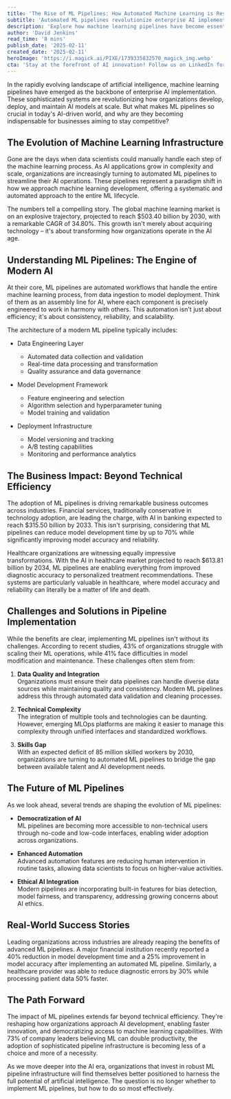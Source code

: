 ```yaml
---
title: 'The Rise of ML Pipelines: How Automated Machine Learning is Reshaping Enterprise AI'
subtitle: 'Automated ML pipelines revolutionize enterprise AI implementation and development'
description: 'Explore how machine learning pipelines have become essential for enterprise AI implementation, revolutionizing the development and deployment of AI models at scale. Discover how these automated workflows are driving business outcomes across industries like financial services and healthcare, while tackling challenges in data quality, technical complexity, and skills gaps.'
author: 'David Jenkins'
read_time: '8 mins'
publish_date: '2025-02-11'
created_date: '2025-02-11'
heroImage: 'https://i.magick.ai/PIXE/1739335832570_magick_img.webp'
cta: 'Stay at the forefront of AI innovation! Follow us on LinkedIn for exclusive insights on ML pipelines and the latest developments in enterprise AI transformation.'
---
```


In the rapidly evolving landscape of artificial intelligence, machine learning pipelines have emerged as the backbone of enterprise AI implementation. These sophisticated systems are revolutionizing how organizations develop, deploy, and maintain AI models at scale. But what makes ML pipelines so crucial in today's AI-driven world, and why are they becoming indispensable for businesses aiming to stay competitive?

## The Evolution of Machine Learning Infrastructure

Gone are the days when data scientists could manually handle each step of the machine learning process. As AI applications grow in complexity and scale, organizations are increasingly turning to automated ML pipelines to streamline their AI operations. These pipelines represent a paradigm shift in how we approach machine learning development, offering a systematic and automated approach to the entire ML lifecycle.

The numbers tell a compelling story. The global machine learning market is on an explosive trajectory, projected to reach $503.40 billion by 2030, with a remarkable CAGR of 34.80%. This growth isn't merely about acquiring technology – it's about transforming how organizations operate in the AI age.

## Understanding ML Pipelines: The Engine of Modern AI

At their core, ML pipelines are automated workflows that handle the entire machine learning process, from data ingestion to model deployment. Think of them as an assembly line for AI, where each component is precisely engineered to work in harmony with others. This automation isn't just about efficiency; it's about consistency, reliability, and scalability.

The architecture of a modern ML pipeline typically includes:

- Data Engineering Layer
  - Automated data collection and validation
  - Real-time data processing and transformation
  - Quality assurance and data governance

- Model Development Framework
  - Feature engineering and selection
  - Algorithm selection and hyperparameter tuning
  - Model training and validation

- Deployment Infrastructure
  - Model versioning and tracking
  - A/B testing capabilities
  - Monitoring and performance analytics

## The Business Impact: Beyond Technical Efficiency

The adoption of ML pipelines is driving remarkable business outcomes across industries. Financial services, traditionally conservative in technology adoption, are leading the charge, with AI in banking expected to reach $315.50 billion by 2033. This isn't surprising, considering that ML pipelines can reduce model development time by up to 70% while significantly improving model accuracy and reliability.

Healthcare organizations are witnessing equally impressive transformations. With the AI in healthcare market projected to reach $613.81 billion by 2034, ML pipelines are enabling everything from improved diagnostic accuracy to personalized treatment recommendations. These systems are particularly valuable in healthcare, where model accuracy and reliability can literally be a matter of life and death.

## Challenges and Solutions in Pipeline Implementation

While the benefits are clear, implementing ML pipelines isn't without its challenges. According to recent studies, 43% of organizations struggle with scaling their ML operations, while 41% face difficulties in model modification and maintenance. These challenges often stem from:

1. **Data Quality and Integration**  
   Organizations must ensure their data pipelines can handle diverse data sources while maintaining quality and consistency. Modern ML pipelines address this through automated data validation and cleaning processes.

2. **Technical Complexity**  
   The integration of multiple tools and technologies can be daunting. However, emerging MLOps platforms are making it easier to manage this complexity through unified interfaces and standardized workflows.

3. **Skills Gap**  
   With an expected deficit of 85 million skilled workers by 2030, organizations are turning to automated ML pipelines to bridge the gap between available talent and AI development needs.

## The Future of ML Pipelines

As we look ahead, several trends are shaping the evolution of ML pipelines:

- **Democratization of AI**  
  ML pipelines are becoming more accessible to non-technical users through no-code and low-code interfaces, enabling wider adoption across organizations.

- **Enhanced Automation**  
  Advanced automation features are reducing human intervention in routine tasks, allowing data scientists to focus on higher-value activities.

- **Ethical AI Integration**  
  Modern pipelines are incorporating built-in features for bias detection, model fairness, and transparency, addressing growing concerns about AI ethics.

## Real-World Success Stories

Leading organizations across industries are already reaping the benefits of advanced ML pipelines. A major financial institution recently reported a 40% reduction in model development time and a 25% improvement in model accuracy after implementing an automated ML pipeline. Similarly, a healthcare provider was able to reduce diagnostic errors by 30% while processing patient data 50% faster.

## The Path Forward

The impact of ML pipelines extends far beyond technical efficiency. They're reshaping how organizations approach AI development, enabling faster innovation, and democratizing access to machine learning capabilities. With 73% of company leaders believing ML can double productivity, the adoption of sophisticated pipeline infrastructure is becoming less of a choice and more of a necessity.

As we move deeper into the AI era, organizations that invest in robust ML pipeline infrastructure will find themselves better positioned to harness the full potential of artificial intelligence. The question is no longer whether to implement ML pipelines, but how to do so most effectively.